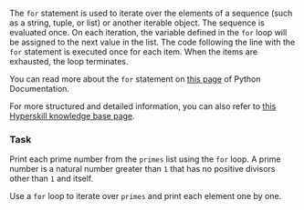 

The `for` statement is used to iterate over the elements of a sequence (such as 
a string, tuple, or list) or another iterable object. The sequence is evaluated once.
On each iteration, the variable defined in the `for` loop will be assigned to the next value
in the list. The code following the line with the `for` statement is executed once 
for each item. When the items are exhausted, the loop terminates.

You can read more about the `for` statement on <a href="https://docs.python.org/3/reference/compound_stmts.html#the-for-statement">this page</a> of Python Documentation.
  
For more structured and detailed information, you can also refer to [this Hyperskill knowledge base page](https://hyperskill.org/learn/step/6065?utm_source=jba&utm_medium=jba_courses_links).

### Task
Print each prime number from the `primes` list using the `for` loop. A prime 
number is a natural number greater than `1` that has no positive divisors 
other than `1` and itself.  

<div class='hint'>Use a <code>for</code> loop to iterate over <code>primes</code> and print each element one by one.</div>
